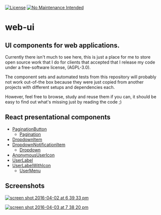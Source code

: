 [![License](https://img.shields.io/badge/license-AGPL--3.0-lightgrey.svg)](https://github.com/fczuardi/roboviario/blob/master/LICENSE)
[![No Maintenance Intended](http://unmaintained.tech/badge.svg)](http://unmaintained.tech/)

# web-ui
## UI components for web applications.

Currently there isn't much to see here, this is just a place for me to store
open source work that I do for clients that accepted that I release my code
under a free-software license, (AGPL-3.0).

The component sets and automated tests from this repository will probably
not work out-of-the box because they were just copied from another projects
with different setups and dependencies each.

However, feel free to browse, study and reuse them if you can, it should be
easy to find out what's missing just by reading the code ;)

## React presentational components

- [PaginationButton][/nav/PaginationButton]
    - [Pagination][/nav/Pagination]
- [DropdownItem][/inputs/DropdownItem]
- [DropdownNotificationItem][/inputs/DropdownNotificationItem]
    - [Dropdown][/inputs/Dropdown]
- [AnonymousUserIcon][/icons/AnonymousUserIcon]
- [UserLabel][/users/UserLabel]
- [UserLabelWithIcon][/users/UserLabelWithIcon]
    - [UserMenu][/users/UserMenu]


## Screenshots

[![screen shot 2016-04-02 at 6 39 33 pm](https://cloud.githubusercontent.com/assets/7760/14229176/db1389d6-f902-11e5-80bd-6dc7558cb221.png)][/nav/Pagination]

[![screen shot 2016-04-03 at 7 38 20 pm](https://cloud.githubusercontent.com/assets/7760/14235405/c2fc88b2-f9d3-11e5-8fcb-2bac6ada1252.png)][/inputs/Dropdown]


[/nav/Pagination]: https://github.com/fczuardi/web-ui/blob/master/src/crave/components/nav/Pagination.js
[/nav/PaginationButton]: https://github.com/fczuardi/web-ui/blob/master/src/crave/components/nav/PaginationButton.js
[/inputs/DropdownItem]: https://github.com/fczuardi/web-ui/blob/master/src/crave/components/inputs/DropdownItem.js
[/inputs/DropdownNotificationItem]: https://github.com/fczuardi/web-ui/blob/master/src/crave/components/inputs/DropdownNotificationItem.js
[/inputs/Dropdown]: https://github.com/fczuardi/web-ui/blob/master/src/crave/components/inputs/Dropdown.js
[/icons/AnonymousUserIcon]: https://github.com/fczuardi/web-ui/blob/master/src/crave/components/icons/AnonymousUserIcon.js
[/users/UserLabel]: https://github.com/fczuardi/web-ui/blob/master/src/crave/components/users/UserLabel.js
[/users/UserLabelWithIcon]: https://github.com/fczuardi/web-ui/blob/master/src/crave/components/users/UserLabelWithIcon.js
[/users/UserMenu]: https://github.com/fczuardi/web-ui/blob/master/src/crave/components/users/UserMenu.js
